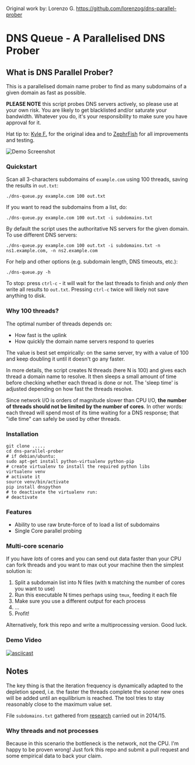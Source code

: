 Original work by: Lorenzo G. https://github.com/lorenzog/dns-parallel-prober

# DNS Queue - A Parallelised DNS Prober

## What is DNS Parallel Prober?
This is a parallelised domain name prober to find as many subdomains of
a given domain as fast as possible.

**PLEASE NOTE** this script probes DNS servers actively, so please use
at your own risk. You are likely to get blacklisted and/or saturate your
bandwidth. Whatever you do, it's your responsibility to make sure you
have approval for it.

Hat tip to: [Kyle F.](https://github.com/radman404) for the original
idea and to [ZephrFish](https://github.com/ZephrFish) for all
improvements and testing.

![Demo Screenshot](screenshot.png?raw=true "Usage example")

### Quickstart

Scan all 3-characters subdomains of `example.com` using 100 threads,
saving the results in `out.txt`:

    ./dns-queue.py example.com 100 out.txt

If you want to read the subdomains from a list, do:

    ./dns-queue.py example.com 100 out.txt -i subdomains.txt

By default the script uses the authoritative NS servers for the given
domain. To use different DNS servers:

    ./dns-queue.py example.com 100 out.txt -i subdomains.txt -n ns1.example.com, -n ns2.example.com

For help and other options (e.g. subdomain length, DNS timeouts, etc.):

    ./dns-queue.py -h

To stop: press `ctrl-c` - it will wait for the last threads to finish
and *only then* write all results to `out.txt`. Pressing `ctrl-c` twice
will likely not save anything to disk.

### Why 100 threads?

The optimal number of threads depends on:

 * How fast is the uplink
 * How quickly the domain name servers respond to queries

The value is best set empirically: on the same server, try with a value
of 100 and keep doubling it until it doesn't go any faster.

In more details, the script creates N threads (here N is 100) and gives
each thread a domain name to resolve. It then sleeps a small amount of
time before checking whether each thread is done or not.  The 'sleep
time' is adjusted depending on how fast the threads resolve.

Since network I/O is orders of magnitude slower than CPU I/O, **the
number of threads should not be limited by the number of cores**. In
other words: each thread will spend most of its time waiting for a DNS
response; that "idle time" can safely be used by other threads.

### Installation

    git clone .....
    cd dns-parallel-prober
    # if debian/ubuntu:
    sudo apt-get install python-virtualenv python-pip
    # create virtualenv to install the required python libs
    virtualenv venv
    # activate it
    source venv/bin/activate
    pip install dnspython
    # to deactivate the virtualenv run:
    # deactivate

### Features

- Ability to use raw brute-force of to load a list of subdomains
- Single Core parallel probing

### Multi-core scenario

If you have *lots* of cores and you can send out data faster than your CPU can fork threads and you want to max out your machine then the simplest solution is:

 1. Split a subdomain list into N files (with `N` matching the number of cores you want to use)
 2. Run this executable N times perhaps using `tmux`, feeding it each
    file
 3. Make sure you use a different output for each process
 4. ...
 5. Profit!

Alternatively, fork this repo and write a multiprocessing version. Good
luck.


### Demo Video
[![asciicast](https://asciinema.org/a/16teprhj9hykzrl8hmtyrte2k.png)](https://asciinema.org/a/16teprhj9hykzrl8hmtyrte2k)

## Notes

The key thing is that the iteration frequency is dynamically adapted to the depletion speed, i.e. the faster the threads complete the sooner new ones will be added until an equilibrium is reached. The tool tries to stay reasonably close to the maximum value set.

File `subdomains.txt` gathered from [research](http://haxpo.nl/haxpo2015ams/wp-content/uploads/sites/4/2015/04/D1-P.-Mason-K.-Flemming-A.-Gill-All-Your-Hostnames-Are-Belong-to-Us.pdf) carried out in 2014/15.

### Why threads and not processes

Because in this scenario the bottleneck is the network, not the CPU. I'm happy to be proven wrong! Just fork this repo and submit a pull request and some empirical data to back your claim.
